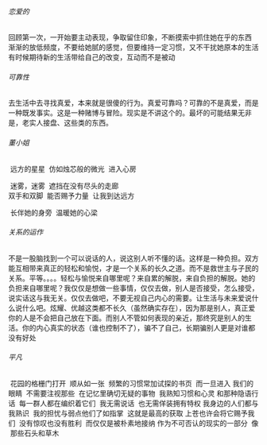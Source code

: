 ###### 恋爱的

​		回顾第一次，一开始要主动表现，争取留住印象，不断摸索中抓住她在乎的东西
​		渐渐的放低频度，不要给她腻的感觉，但要维持一定习惯，又不干扰她原本的生活
​		有时候期待新的生活带给自己的改变，互动而不是被动

###### 可靠性

​		去生活中去寻找真爱，本来就是很傻的行为。真爱可靠吗？可靠的不是真爱，而是一种既发事实。这是一种赌博与冒险。现实是不讲这个的。
​		最坏的可能结果无非是，老实人接盘、这些类的东西。

###### 董小姐

​		远方的星星
​		仿如烛芯般的微光
​		进入心房				

​		迷雾，迷雾
​		遮挡在没有尽头的走廊
​		
​		双手和双脚
​		能否赐予力量
​		让我到达远方	

​		长伴她的身旁
​		温暖她的心梁	

###### 关系的运作

​		不是一股脑找到一个可以说话的人，说这别人听不懂的话。这样是一种负担。双方能互相带来真正的轻松和愉悦，才是一个关系的长久之道。而不是救世主与子民的关系。平等。。。。
​		轻松与愉悦来自哪里呢？来自累的解脱，来自负担的解脱。她的负担来自哪里呢？
​		我仅仅是想做一些事情，仅仅去做，别人是否接受，怎么接受，说实话这与我无关。仅仅去做吧，不要无视自己内心的需要。让生活与未来爱说什么说什么吧。
​		炫耀、优越这类都不长久（虽然确实存在），因为那是别人，真正爱你的人是不会把自己放在下面。而别人不管如何表现的亲近，那终究是别人的生活。
​		你的内心真实的状态（谁也控制不了），骗不了自己，长期骗别人更是对谁都没有好处

###### 平凡

​		花园的格栅门打开
​		顺从如一张
​		频繁的习惯常加试探的书页
​		而一旦进入
​		我们的眼睛
​		不需要注视那些
​		在记忆里确切无疑的事物
​		我熟知习惯和心灵
​		和那种隐语行话
​		每一群人都在编织着它们
​		 我无需说话
​		也无需佯装拥有特权
​		我身边的人们都与我熟识
​		我的担忧与弱点他们了如指掌
​		这就是最高的获取
​		上苍也许会将它赐予我们
​		没有惊叹也没有胜利
​		而仅仅是被朴素地接纳
​		作为不可否认的现实的一部分
​		像
​		那些石头和草木
​		

